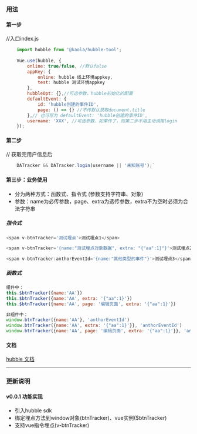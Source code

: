 ### 用法

#### 第一步
//入口index.js
```javascript
    import hubble from '@kaola/hubble-tool';
    
    Vue.use(hubble, {
        online: true/false, //默认false
        appKey: {
            online: hubble 线上环境appkey,
            test: hubble 测试环境appkey
        },
        hubbleOpt: {},//可选参数，hubble初始化的配置
        defaultEvent: {
            id: 'hubble创建的事件ID',
            page: () => {} //不传默认获取document.title
        },// 也可写为 defaultEvent: 'hubble创建的事件ID',
        username: 'XXX', //可选参数，如果传了，则第二步不用主动调用login
    });
```

#### 第二步
// 获取完用户信息后
```javascript
    DATracker && DATracker.login(username || '未知账号');`
```


#### 第三步：业务使用
- 分为两种方式：函数式、指令式 (参数支持字符串、对象)
- 参数：name为必传参数，page、extra为选传参数，extra不为空时必须为合法字符串

##### 指令式

```javascript
<span v-btnTracker='测试埋点'>测试埋点1</span>

<span v-btnTracker='{name:"测试埋点对象数据", extra: "{"aa":1}"}'>测试埋点2</span>

<span v-btnTracker:anthorEventId='{name:"其他类型的事件"}'>测试埋点3</span>
```

##### 函数式

```javascript
组件中：
this.$btnTracker({name:'AA'})
this.$btnTracker({name:'AA', extra: '{"aa":1}'})
this.$btnTracker({name:'AA', page: '编辑页面', extra: '{"aa":1}'})

非组件中：
window.btnTracker({name:'AA'}, 'anthorEventId')
window.btnTracker({name:'AA', extra: '{"aa":1}'}}, 'anthorEventId')
window.btnTracker({name:'AA', page: '编辑页面', extra: '{"aa":1}'}}, 'anthorEventId')
```

#### 文档
[hubble 文档](https://hubble.netease.com/help/_book/kai-fa-wen-dang/js-sdk-new.html "hubble 文档")




**********
### 更新说明
#### v0.0.1 功能实现
- 引入hubble sdk
- 绑定埋点方法到window对象(btnTracker)、vue实例($btnTracker)
- 支持vue指令埋点(v-btnTracker)